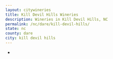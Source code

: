 ```yaml
---
layout: citywineries
title: Kill Devil Hills Wineries
description: Wineries in Kill Devil Hills, NC
permalink: /nc/dare/kill-devil-hills/
state: nc
county: dare
city: kill devil hills
---
```

-
